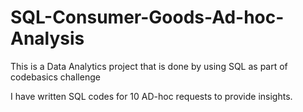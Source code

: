 # SQL-Consumer-Goods-Ad-hoc-Analysis

This is a Data Analytics project that is done by using SQL as part of codebasics challenge

I have written SQL codes for 10 AD-hoc requests to provide insights.
